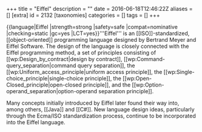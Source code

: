 +++
title = "Eiffel"
description = ""
date = 2016-06-18T12:46:22Z
aliases = []
[extra]
id = 2132
[taxonomies]
categories = []
tags = []
+++

{{language|Eiffel
|strength=strong
|safety=safe
|compat=nominative
|checking=static
|gc=yes
|LCT=yes}}'''Eiffel''' is an [[ISO]]-standardized, [[object-oriented]] programming language designed by Bertrand Meyer and Eiffel Software. The design of the language is closely connected with the Eiffel programming method, a set of principles consisting of [[wp:Design_by_contract|design by contract]], [[wp:Command-query_separation|command query separation]], the [[wp:Uniform_access_principle|uniform access principle]], the [[wp:Single-choice_principle|single-choice principle]], the [[wp:Open-Closed_principle|open-closed principle]], and the [[wp:Option-operand_separation|option-operand separation principle]].

Many concepts initially introduced by Eiffel later found their way into, among others, [[Java]] and [[C#]]. New language design ideas, particularly through the Ecma/ISO standardization process, continue to be incorporated into the Eiffel language.
